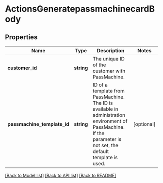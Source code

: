 # ActionsGeneratepassmachinecardBody

## Properties
Name | Type | Description | Notes
------------ | ------------- | ------------- | -------------
**customer_id** | **string** | The unique ID of the customer with PassMachine. | 
**passmachine_template_id** | **string** | ID of a template from PassMachine. The ID is available in administration environment of PassMachine. If the parameter is not set, the default template is used. | [optional] 

[[Back to Model list]](../../README.md#documentation-for-models) [[Back to API list]](../../README.md#documentation-for-api-endpoints) [[Back to README]](../../README.md)

